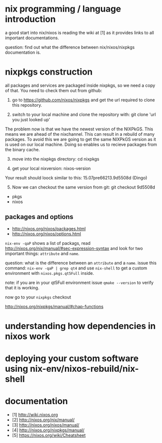 # nix programming / language introduction

a good start into nix/nixos is reading the wiki at [1] as it provides links to all important documentations. 

question: find out what the difference between nix/nixos/nixpkgs documentation is. 

# nixpkgs construction

all packages and services are packaged inside nixpkgs, so we need a copy of that.
You need to check them out from github:

1. go to https://github.com/nixos/nixpkgs and get the url required to clone 
this repository.

2. switch to your local machine and clone the repository with:
    git clone 'url you just looked up'

The problem now is that we have the newest version of the NIXPkGS. This 
means we are ahead of the nixchannel. This can result in a rebuild of many 
packages. To avoid this we are going to get the same NIXPkGS version as it is 
used on our local machine. Doing so enables us to recieve packages from the binary cache.

3. move into the nixpkgs directory:
    cd nixpkgs

4. get your local nixversion:
    nixos-version

Your result should loock similar to this:
    15.07pre66213.9d5508d (Dingo)

5. Now we can checkout the same version from git:
    git checkout 9d5508d


* pkgs
* nixos


## packages and options
* http://nixos.org/nixos/packages.html
* http://nixos.org/nixos/options.html

`nix-env -qaP` shows a list of packags, read http://nixos.org/nix/manual/#sec-expression-syntax and look for two important things: `attribute` and `name`.

question: what is the difference between an `attribute` and a `name`. issue this command: `nix-env -qaP | grep qt4` and use `nix-shell` to 
get a custom environment with `nixos.pkgs.qt5Full` inside. 

note: if you are in your qt5Full environment issue `qmake --version` to verify that it is working.

now go to your `nixpkgs` checkout 



http://nixos.org/nixpkgs/manual/#chap-functions

# understanding how dependencies in nixos work
# deploying your custom software using nix-env/nixos-rebuild/nix-shell

# documentation

* [1] http://wiki.nixos.org
* [2] http://nixos.org/nix/manual/
* [3] http://nixos.org/nixos/manual/
* [4] http://nixos.org/nixpkgs/manual/
* [5] https://nixos.org/wiki/Cheatsheet

